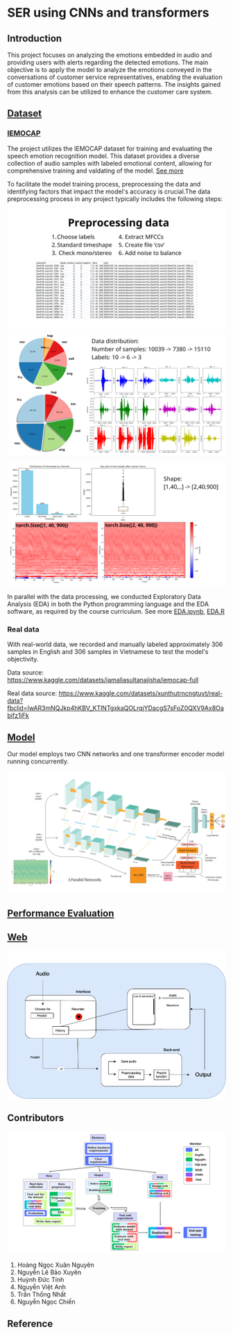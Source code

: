 # SER using CNNs and transformers
## Introduction

This project focuses on analyzing the emotions embedded in audio and providing users with alerts regarding the detected emotions. The main objective is to apply the model to analyze the emotions conveyed in the conversations of customer service representatives, enabling the evaluation of customer emotions based on their speech patterns. The insights gained from this analysis can be utilized to enhance the customer care system.

## [Dataset](Data)
### [IEMOCAP](https://www.kaggle.com/datasets/jamaliasultanajisha/iemocap-full)
The project utilizes the IEMOCAP dataset for training and evaluating the speech emotion recognition model. This dataset provides a diverse collection of audio samples with labeled emotional content, allowing for comprehensive training and valdating of the model. [See more](Data/Data_Report.pdf)

To facilitate the model training process, preprocessing the data and identifying factors that impact the model's accuracy is crucial.The data
preprocessing process in any project typically includes the following steps:
   
![Processed Data Distribution](Data/Experiment.png)
![Processed Data Distribution](Data/Experiment_2.png)

![Processed Data Distribution](Data/Experiment_3.png)

In parallel with the data processing, we conducted Exploratory Data Analysis (EDA) in both the Python programming language and the EDA software, as required by the course curriculum. See more [EDA.ipynb](Data/EDA.ipynb), [EDA.R](Data/EDA.R)

### Real data
With real-world data, we recorded and manually labeled approximately 306 samples in English and 306 samples in Vietnamese to test the model's objectivity.

Data source: https://www.kaggle.com/datasets/jamaliasultanajisha/iemocap-full

Real data source: https://www.kaggle.com/datasets/xunthutrncngtuyt/real-data?fbclid=IwAR3mNQJkp4hKBV_KTlNTgxkaQOLrqjYDacgS7sFoZ0QXV9Ax8Oabifz1jFk
## [Model](Model)
Our model employs two CNN networks and one transformer encoder model running concurrently.

![Model illustration](Model/Model.png)

## [Performance Evaluation]()

## [Web](Web)
![Processed Data Distribution](Web/model.drawio-2.png)

## Contributors

![WBS](Work_breakdown_Structure.png)

1. Hoàng Ngọc Xuân Nguyên
2. Nguyễn Lê Bảo Xuyên
3. Huỳnh Đức Tính
4. Nguyễn Việt Anh
5. Trần Thống Nhất
6. Nguyễn Ngọc Chiến
## Reference


